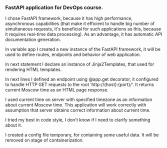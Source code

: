 ### FastAPI application for DevOps course.
I chose FastAPI framework, because it has high performance, asynchronous capabilities (that make it efficient to handle big number of simultaneous requests, it's beneficial for such applications as this, because it requires real-time data processing). As an advantage, it has automatic API documentation generation.

In variable app I created a new instance of the FastAPI framework, it will be used to define routes, endpoints and behavior of web application.

In next statement I declare an instance of Jinja2Templates, that used for rendering HTML templates.

In next lines I defined an endpoint using @app.get decorator, it configured to handle HTTP GET requests to the root 'http://{host}:{port}/'. It returns current Moscow time as an HTML page response.

I used current time on server with specified timezone as an information about current Moscow time. This application will work correctly with assumption that server obtains correct information about current time.

I tried my best in code style, I don't know if I need to clarify something about it.

I created a config file temporary, for containing some useful data. It will be removed on stage of containerization.
